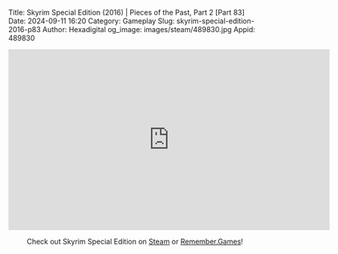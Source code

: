 Title: Skyrim Special Edition (2016) | Pieces of the Past, Part 2 [Part 83]
Date: 2024-09-11 16:20
Category: Gameplay
Slug: skyrim-special-edition-2016-p83
Author: Hexadigital
og_image: images/steam/489830.jpg
Appid: 489830

<center><iframe src="https://www.youtube.com/embed/T17_6OegyWI?feature=oembed" allow="accelerometer; autoplay; encrypted-media; gyroscope; picture-in-picture" width="640" height="360" frameborder="0"></iframe>

Check out Skyrim Special Edition on [Steam](https://store.steampowered.com/app/489830/?curator_clanid=34633900) or [Remember.Games](https://remember.games/game/164/the-elder-scrolls-v-skyrim-special-edition/)!</center>